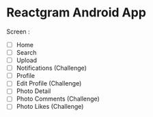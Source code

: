 # Reactgram Android App

Screen :
- [ ] Home
- [ ] Search 
- [ ] Upload
- [ ] Notifications (Challenge)
- [ ] Profile
- [ ] Edit Profile (Challenge)
- [ ] Photo Detail
- [ ] Photo Comments (Challenge)
- [ ] Photo Likes  (Challenge)